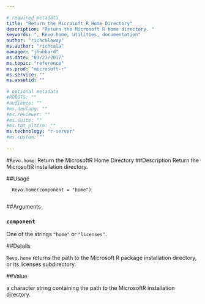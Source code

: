 ```yaml
--- 
 
# required metadata 
title: "Return the Microsoft R Home Directory" 
description: "Return the Microsoft R home directory. " 
keywords: ", Revo.home, utilities, documentation" 
author: "richcalaway"
ms.author: "richcala" 
manager: "jhubbard" 
ms.date: "03/27/2017" 
ms.topic: "reference" 
ms.prod: "microsoft-r" 
ms.service: "" 
ms.assetid: "" 
 
# optional metadata 
#ROBOTS: "" 
#audience: "" 
#ms.devlang: "" 
#ms.reviewer: "" 
#ms.suite: "" 
#ms.tgt_pltfrm: "" 
ms.technology: "r-server" 
#ms.custom: "" 
 
--- 
```

 
 
 
 #`Revo.home`: Return the MicrosoftR Home Directory 
 ##Description
 Return the MicrosoftR installation directory.
 
 
 ##Usage

```   
  Revo.home(component = "home")
 
```
 
 
 ##Arguments

   
    
 ### `component`
 One of the strings `"home"` or `"licenses"`.  
  
 
 
 ##Details
 
`Revo.home` returns the path to the Microsoft R package installation directory, or its licenses subdirectory. 
 
 
 ##Value
 
a character string containing the path to the
MicrosoftR installation directory. 
 
 
 
 
 
